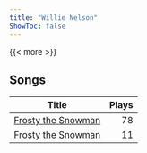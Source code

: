 ```yaml
---
title: "Willie Nelson"
ShowToc: false
---
```


{{< more >}}

## Songs
Title | Plays 
----- | -----: 
[Frosty the Snowman](/songs/frosty-the-snowman) | 78
[Frosty the Snowman](/songs/frosty-the-snowman) | 11

